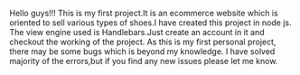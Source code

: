 Hello guys!!!
  This is my first project.It is an ecommerce website which is oriented to sell various types of shoes.I have created this project in node js. The view engine used is Handlebars.Just create an account in it and checkout the working of the project. As this is my first personal project, there may be some bugs which is beyond my knowledge. I have solved majority of the errors,but if you find any new issues please let me know.
